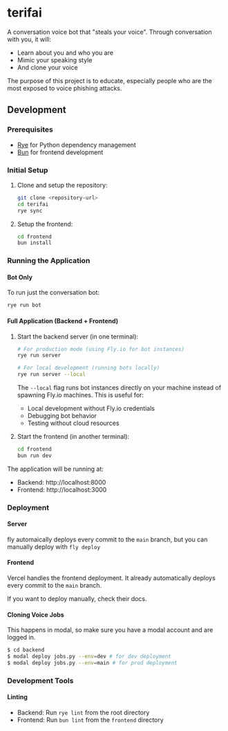 # terifai

A conversation voice bot that "steals your voice". Through conversation with you, it will:

- Learn about you and who you are
- Mimic your speaking style
- And clone your voice

The purpose of this project is to educate, especially people who are the most exposed to voice phishing attacks.

## Development

### Prerequisites
- [Rye](https://rye-up.com/guide/installation/) for Python dependency management
- [Bun](https://bun.sh/) for frontend development

### Initial Setup

1. Clone and setup the repository:
   ```bash
   git clone <repository-url>
   cd terifai
   rye sync
   ```

2. Setup the frontend:
   ```bash
   cd frontend
   bun install
   ```

### Running the Application

#### Bot Only
To run just the conversation bot:
```bash
rye run bot
```


#### Full Application (Backend + Frontend)
1. Start the backend server (in one terminal):
   ```bash
   # For production mode (using Fly.io for bot instances)
   rye run server

   # For local development (running bots locally)
   rye run server --local
   ```

   The `--local` flag runs bot instances directly on your machine instead of spawning Fly.io machines. This is useful for:
   - Local development without Fly.io credentials
   - Debugging bot behavior
   - Testing without cloud resources

2. Start the frontend (in another terminal):
   ```bash
   cd frontend
   bun run dev
   ```

The application will be running at:
- Backend: http://localhost:8000
- Frontend: http://localhost:3000

### Deployment

#### Server
fly automaically deploys every commit to the `main` branch, but you can manually deploy with `fly deploy`

#### Frontend
Vercel handles the frontend deployment. It already automatically deploys every commit to the `main` branch.

If you want to deploy manually, check their docs.

#### Cloning Voice Jobs
This happens in modal, so make sure you have a modal account and are logged in.
```bash
$ cd backend
$ modal deploy jobs.py --env=dev # for dev deployment
$ modal deploy jobs.py --env=main # for prod deployment
```

### Development Tools

#### Linting
- Backend: Run `rye lint` from the root directory
- Frontend: Run `bun lint` from the `frontend` directory
